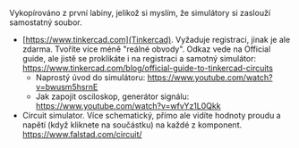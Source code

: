 Vykopírováno z první labiny, jelikož si myslím, že simulátory si zaslouží samostatný soubor.

* [https://www.tinkercad.com](Tinkercad). Vyžaduje registraci, jinak je ale zdarma. Tvoříte více méně "reálné obvody". Odkaz vede na Official guide, ale jistě se proklikáte i na registraci a samotný simulátor: https://www.tinkercad.com/blog/official-guide-to-tinkercad-circuits
  * Naprostý úvod do simulátoru: https://www.youtube.com/watch?v=bwusm5hsrnE
  * Jak zapojit osciloskop, generátor signálu: https://www.youtube.com/watch?v=wfvYz1L0Qkk
* Circuit simulator. Více schematický, přímo ale vidíte hodnoty proudu a napětí (když kliknete na součástku) na každé z komponent. https://www.falstad.com/circuit/

